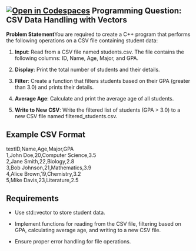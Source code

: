 [![Open in Codespaces](https://classroom.github.com/assets/launch-codespace-2972f46106e565e64193e422d61a12cf1da4916b45550586e14ef0a7c637dd04.svg)](https://classroom.github.com/open-in-codespaces?assignment_repo_id=17878762)
Programming Question: CSV Data Handling with Vectors
----------------------------------------------------

**Problem Statement**You are required to create a C++ program that performs the following operations on a CSV file containing student data:

1.  **Input**: Read from a CSV file named students.csv. The file contains the following columns: ID, Name, Age, Major, and GPA.
    
2.  **Display**: Print the total number of students and their details.
    
3.  **Filter**: Create a function that filters students based on their GPA (greater than 3.0) and prints their details.
    
4.  **Average Age**: Calculate and print the average age of all students.
    
5.  **Write to New CSV**: Write the filtered list of students (GPA > 3.0) to a new CSV file named filtered\_students.csv.
    

Example CSV Format
------------------

textID,Name,Age,Major,GPA  
1,John Doe,20,Computer Science,3.5  
2,Jane Smith,22,Biology,2.8  
3,Bob Johnson,21,Mathematics,3.9  
4,Alice Brown,19,Chemistry,3.2  
5,Mike Davis,23,Literature,2.5  



Requirements
------------

*   Use std::vector to store student data.
    
*   Implement functions for reading from the CSV file, filtering based on GPA, calculating average age, and writing to a new CSV file.
    
*   Ensure proper error handling for file operations.
